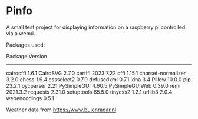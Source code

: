 # Pinfo
A small test project for displaying information on a raspberry pi controlled via a webui.

Packages used:

Package            Version
------------------ ---------
cairocffi          1.6.1
CairoSVG           2.7.0
certifi            2023.7.22
cffi               1.15.1
charset-normalizer 3.2.0
chess              1.9.4
cssselect2         0.7.0
defusedxml         0.7.1
idna               3.4
Pillow             10.0.0
pip                23.2.1
pycparser          2.21
PySimpleGUI        4.60.5
PySimpleGUIWeb     0.39.0
remi               2021.3.2
requests           2.31.0
setuptools         65.5.0
tinycss2           1.2.1
urllib3            2.0.4
webencodings       0.5.1


Weather data from https://www.buienradar.nl